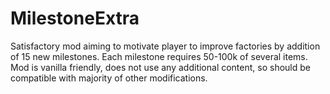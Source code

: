 # MilestoneExtra
Satisfactory mod aiming to motivate player to improve factories by addition of 15 new milestones. Each milestone requires 50-100k of several items.
Mod is vanilla friendly, does not use any additional content, so should be compatible with majority of other modifications. 

